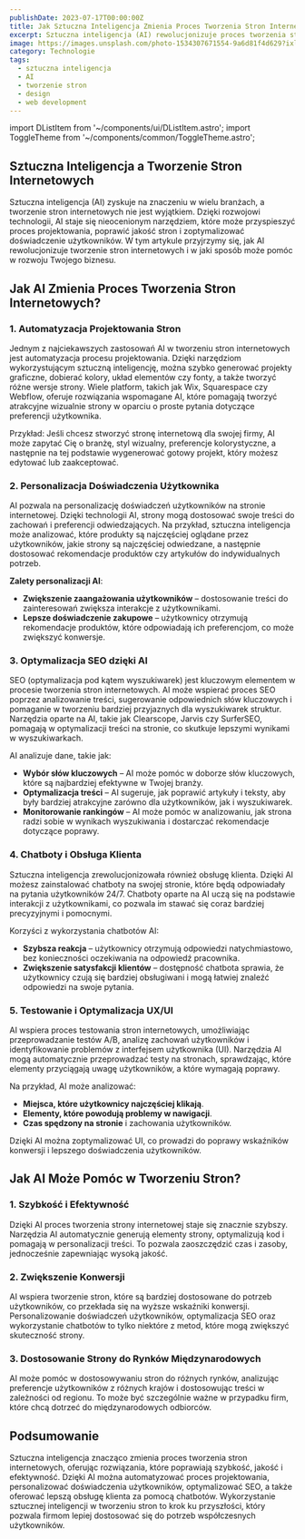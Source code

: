 ```yaml
---
publishDate: 2023-07-17T00:00:00Z
title: Jak Sztuczna Inteligencja Zmienia Proces Tworzenia Stron Internetowych?
excerpt: Sztuczna inteligencja (AI) rewolucjonizuje proces tworzenia stron internetowych. Dowiedz się, jak AI może przyspieszyć rozwój Twojej strony, poprawić jej jakość i zwiększyć zaangażowanie użytkowników.
image: https://images.unsplash.com/photo-1534307671554-9a6d81f4d629?ixlib=rb-4.0.3&ixid=M3wxMjA3fDB8MHxwaG90by1wYWdlfHx8fGVufDB8fHx8fA%3D%3D&auto=format&fit=crop&w=1651&q=80
category: Technologie
tags:
  - sztuczna inteligencja
  - AI
  - tworzenie stron
  - design
  - web development
---
```


import DListItem from '~/components/ui/DListItem.astro';
import ToggleTheme from '~/components/common/ToggleTheme.astro';

## Sztuczna Inteligencja a Tworzenie Stron Internetowych

Sztuczna inteligencja (AI) zyskuje na znaczeniu w wielu branżach, a tworzenie stron internetowych nie jest wyjątkiem. Dzięki rozwojowi technologii, AI staje się nieocenionym narzędziem, które może przyspieszyć proces projektowania, poprawić jakość stron i zoptymalizować doświadczenie użytkowników. W tym artykule przyjrzymy się, jak AI rewolucjonizuje tworzenie stron internetowych i w jaki sposób może pomóc w rozwoju Twojego biznesu.

## Jak AI Zmienia Proces Tworzenia Stron Internetowych?

### 1. **Automatyzacja Projektowania Stron**

Jednym z najciekawszych zastosowań AI w tworzeniu stron internetowych jest automatyzacja procesu projektowania. Dzięki narzędziom wykorzystującym sztuczną inteligencję, można szybko generować projekty graficzne, dobierać kolory, układ elementów czy fonty, a także tworzyć różne wersje strony. Wiele platform, takich jak Wix, Squarespace czy Webflow, oferuje rozwiązania wspomagane AI, które pomagają tworzyć atrakcyjne wizualnie strony w oparciu o proste pytania dotyczące preferencji użytkownika.

Przykład: Jeśli chcesz stworzyć stronę internetową dla swojej firmy, AI może zapytać Cię o branżę, styl wizualny, preferencje kolorystyczne, a następnie na tej podstawie wygenerować gotowy projekt, który możesz edytować lub zaakceptować.

### 2. **Personalizacja Doświadczenia Użytkownika**

AI pozwala na personalizację doświadczeń użytkowników na stronie internetowej. Dzięki technologii AI, strony mogą dostosować swoje treści do zachowań i preferencji odwiedzających. Na przykład, sztuczna inteligencja może analizować, które produkty są najczęściej oglądane przez użytkowników, jakie strony są najczęściej odwiedzane, a następnie dostosować rekomendacje produktów czy artykułów do indywidualnych potrzeb.

**Zalety personalizacji AI**:

- **Zwiększenie zaangażowania użytkowników** – dostosowanie treści do zainteresowań zwiększa interakcje z użytkownikami.
- **Lepsze doświadczenie zakupowe** – użytkownicy otrzymują rekomendacje produktów, które odpowiadają ich preferencjom, co może zwiększyć konwersje.

### 3. **Optymalizacja SEO dzięki AI**

SEO (optymalizacja pod kątem wyszukiwarek) jest kluczowym elementem w procesie tworzenia stron internetowych. AI może wspierać proces SEO poprzez analizowanie treści, sugerowanie odpowiednich słów kluczowych i pomaganie w tworzeniu bardziej przyjaznych dla wyszukiwarek struktur. Narzędzia oparte na AI, takie jak Clearscope, Jarvis czy SurferSEO, pomagają w optymalizacji treści na stronie, co skutkuje lepszymi wynikami w wyszukiwarkach.

AI analizuje dane, takie jak:

- **Wybór słów kluczowych** – AI może pomóc w doborze słów kluczowych, które są najbardziej efektywne w Twojej branży.
- **Optymalizacja treści** – AI sugeruje, jak poprawić artykuły i teksty, aby były bardziej atrakcyjne zarówno dla użytkowników, jak i wyszukiwarek.
- **Monitorowanie rankingów** – AI może pomóc w analizowaniu, jak strona radzi sobie w wynikach wyszukiwania i dostarczać rekomendacje dotyczące poprawy.

### 4. **Chatboty i Obsługa Klienta**

Sztuczna inteligencja zrewolucjonizowała również obsługę klienta. Dzięki AI możesz zainstalować chatboty na swojej stronie, które będą odpowiadały na pytania użytkowników 24/7. Chatboty oparte na AI uczą się na podstawie interakcji z użytkownikami, co pozwala im stawać się coraz bardziej precyzyjnymi i pomocnymi.

Korzyści z wykorzystania chatbotów AI:

- **Szybsza reakcja** – użytkownicy otrzymują odpowiedzi natychmiastowo, bez konieczności oczekiwania na odpowiedź pracownika.
- **Zwiększenie satysfakcji klientów** – dostępność chatbota sprawia, że użytkownicy czują się bardziej obsługiwani i mogą łatwiej znaleźć odpowiedzi na swoje pytania.

### 5. **Testowanie i Optymalizacja UX/UI**

AI wspiera proces testowania stron internetowych, umożliwiając przeprowadzanie testów A/B, analizę zachowań użytkowników i identyfikowanie problemów z interfejsem użytkownika (UI). Narzędzia AI mogą automatycznie przeprowadzać testy na stronach, sprawdzając, które elementy przyciągają uwagę użytkowników, a które wymagają poprawy.

Na przykład, AI może analizować:

- **Miejsca, które użytkownicy najczęściej klikają**.
- **Elementy, które powodują problemy w nawigacji**.
- **Czas spędzony na stronie** i zachowania użytkowników.

Dzięki AI można zoptymalizować UI, co prowadzi do poprawy wskaźników konwersji i lepszego doświadczenia użytkowników.

## Jak AI Może Pomóc w Tworzeniu Stron?

### 1. **Szybkość i Efektywność**

Dzięki AI proces tworzenia strony internetowej staje się znacznie szybszy. Narzędzia AI automatycznie generują elementy strony, optymalizują kod i pomagają w personalizacji treści. To pozwala zaoszczędzić czas i zasoby, jednocześnie zapewniając wysoką jakość.

### 2. **Zwiększenie Konwersji**

AI wspiera tworzenie stron, które są bardziej dostosowane do potrzeb użytkowników, co przekłada się na wyższe wskaźniki konwersji. Personalizowanie doświadczeń użytkowników, optymalizacja SEO oraz wykorzystanie chatbotów to tylko niektóre z metod, które mogą zwiększyć skuteczność strony.

### 3. **Dostosowanie Strony do Rynków Międzynarodowych**

AI może pomóc w dostosowywaniu stron do różnych rynków, analizując preferencje użytkowników z różnych krajów i dostosowując treści w zależności od regionu. To może być szczególnie ważne w przypadku firm, które chcą dotrzeć do międzynarodowych odbiorców.

## Podsumowanie

Sztuczna inteligencja znacząco zmienia proces tworzenia stron internetowych, oferując rozwiązania, które poprawiają szybkość, jakość i efektywność. Dzięki AI można automatyzować proces projektowania, personalizować doświadczenia użytkowników, optymalizować SEO, a także oferować lepszą obsługę klienta za pomocą chatbotów. Wykorzystanie sztucznej inteligencji w tworzeniu stron to krok ku przyszłości, który pozwala firmom lepiej dostosować się do potrzeb współczesnych użytkowników.

